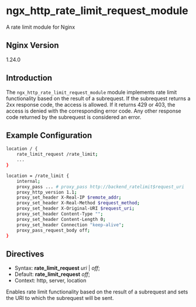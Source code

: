 # ngx_http_rate_limit_request_module
A rate limit module for Nginx

## Nginx Version
1.24.0

## Introduction

The ```ngx_http_rate_limit_request_module``` module implements rate limit functionality based on the result of a subrequest. If the subrequest returns a 2xx response code, the access is allowed. If it returns 429 or 403, the access is denied with the corresponding error code. Any other response code returned by the subrequest is considered an error.

## Example Configuration
```bash
location / {
    rate_limit_request /rate_limit;
    ...
}

location = /rate_limit {
    internal;
    proxy_pass ... # proxy_pass http://backend_ratelimit$request_uri
    proxy_http_version 1.1;
    proxy_set_header X-Real-IP $remote_addr;
    proxy_set_header X-Real-Method $request_method;
    proxy_set_header X-Original-URI $request_uri;
    proxy_set_header Content-Type "";
    proxy_set_header Content-Length 0;
    proxy_set_header Connection "keep-alive";
    proxy_pass_request_body off;
}
```
## Directives
- Syntax:  **rate_limit_request** *uri* | *off*;
- Default:  **rate_limit_request** *off*;
- Context:  http, server, location

Enables rate limit functionality based on the result of a subrequest and sets the URI to which the subrequest will be sent.

